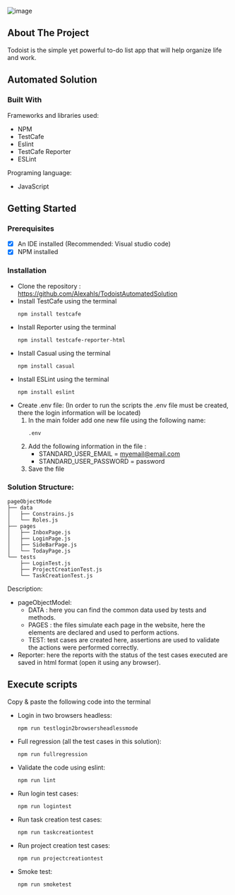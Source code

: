 ![image](https://user-images.githubusercontent.com/92478365/138358383-120b04b1-77ce-4380-9a05-3bf2c15bf4eb.png)

<!-- ABOUT THE PROJECT -->
## About The Project
Todoist is the simple yet powerful to-do list app that will help organize life and work.

<!-- ABOUT THE AUTOMATION -->
## Automated Solution


### Built With
Frameworks and libraries used:
* NPM
* TestCafe
* Eslint
* TestCafe Reporter 
* ESLint


Programing language:
* JavaScript
	
	
<!-- GETTING STARTED -->
## Getting Started
	
### Prerequisites
- [x] An IDE installed  (Recommended: Visual studio code) 
- [x] NPM installed
	
### Installation
- Clone the repository : https://github.com/Alexahls/TodoistAutomatedSolution
- Install TestCafe using the terminal
	 ```
	npm install testcafe
	```
- Install Reporter using the terminal
	```
	npm install testcafe-reporter-html
	```
- Install Casual using the terminal
 	```
	npm install casual
	```
- Install ESLint using the terminal
 	```
	npm install eslint
	```
- Create .env file: (In order to run the scripts the .env file must be created, there the login information will be located)
	1. In the main folder add one new file using the following name: 
		```
		.env
		```
	2. Add the following information in the file :
		- STANDARD_USER_EMAIL = myemail@email.com
		- STANDARD_USER_PASSWORD = password
	3.  Save the file

### Solution Structure:
    pageObjectMode
	├── data
	│   ├── Constrains.js
	│   └── Roles.js
	├── pages
	│   ├── InboxPage.js
	│   ├── LoginPage.js
	│   ├── SideBarPage.js
	│   └── TodayPage.js
	└── tests
	    ├── LoginTest.js
	    ├── ProjectCreationTest.js
	    └── TaskCreationTest.js
	   
Description:  
- pageObjectModel:
	* DATA : here you can find the common data used by tests and methods.
	* PAGES :  the files simulate each page in the website, here the elements are declared and used to perform actions.
 	* TEST:  test cases are created here, assertions are used to validate the actions were performed correctly.
- Reporter: here the reports with the status of the test cases executed are saved in html format (open it using any browser).



<!-- EXECUTING SCRIPTS  -->
## Execute scripts
Copy & paste the following code into the terminal
- Login in two browsers headless:
	```
	npm run testlogin2browsersheadlessmode
	```
- Full regression (all the test cases in this solution):
	```
	npm run fullregression
	```
- Validate the code using eslint: 
	```
	npm run lint
	```
- Run login test cases: 
	```
	npm run logintest
	```
- Run task creation test cases: 
	```
	npm run taskcreationtest
	```
- Run project creation test cases: 
	```
	npm run projectcreationtest
	```
- Smoke test: 
	```
	npm run smoketest
	```


        
  

